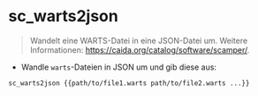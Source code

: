 # sc_warts2json

> Wandelt eine WARTS-Datei in eine JSON-Datei um.
> Weitere Informationen: <https://caida.org/catalog/software/scamper/>.

- Wandle `warts`-Dateien in JSON um und gib diese aus:

`sc_warts2json {{path/to/file1.warts path/to/file2.warts ...}}`
